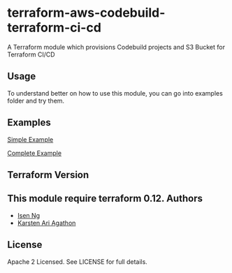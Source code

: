 # terraform-aws-codebuild-terraform-ci-cd
A Terraform module which provisions Codebuild projects and S3 Bucket for Terraform CI/CD

Usage
-----
To understand better on how to use this module, you can go into examples folder and try them.

Examples
--------
[Simple Example](https://github.com/traveloka/terraform-aws-codebuild-terraform-ci-cd/tree/master/examples/simple)

[Complete Example](https://github.com/traveloka/terraform-aws-codebuild-terraform-ci-cd/tree/master/examples/complete)

Terraform Version
-----------------

This module require terraform 0.12.
Authors
-------
* [Isen Ng](https://github.com/isen-ng)
* [Karsten Ari Agathon](https://github.com/karstenaa)

License
-------
Apache 2 Licensed. See LICENSE for full details.
